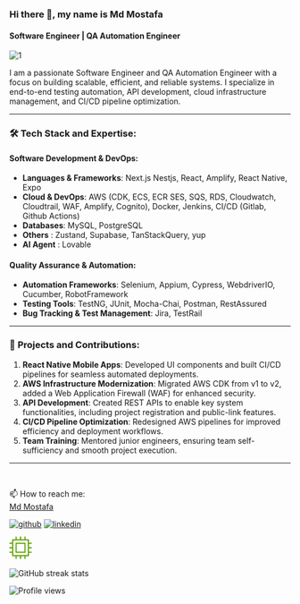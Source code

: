 ### Hi there 👋, my name is **Md Mostafa**
#### Software Engineer | QA Automation Engineer

![1](https://github.com/md-mostafa/md-mostafa/assets/41513761/ddfff76e-15cf-4916-816e-2c3e3f03b0f4)

I am a passionate Software Engineer and QA Automation Engineer with a focus on building scalable, efficient, and reliable systems. I specialize in end-to-end testing automation, API development, cloud infrastructure management, and CI/CD pipeline optimization.

---

### 🛠️ **Tech Stack and Expertise:**

#### **Software Development & DevOps:**
- **Languages & Frameworks**: Next.js Nestjs, React, Amplify, React Native, Expo
- **Cloud & DevOps**: AWS (CDK, ECS, ECR SES, SQS, RDS, Cloudwatch, Cloudtrail, WAF, Amplify, Cognito), Docker, Jenkins, CI/CD (Gitlab, Github Actions)
- **Databases**: MySQL, PostgreSQL
- **Others** : Zustand, Supabase, TanStackQuery, yup
- **AI Agent** : Lovable

#### **Quality Assurance & Automation:**
- **Automation Frameworks**: Selenium, Appium, Cypress, WebdriverIO, Cucumber, RobotFramework
- **Testing Tools**: TestNG, JUnit, Mocha-Chai, Postman, RestAssured
- **Bug Tracking & Test Management**: Jira, TestRail

---

### 🚀 **Projects and Contributions:**
1. **React Native Mobile Apps**: Developed UI components and built CI/CD pipelines for seamless automated deployments.
2. **AWS Infrastructure Modernization**: Migrated AWS CDK from v1 to v2, added a Web Application Firewall (WAF) for enhanced security.
3. **API Development**: Created REST APIs to enable key system functionalities, including project registration and public-link features.
4. **CI/CD Pipeline Optimization**: Redesigned AWS pipelines for improved efficiency and deployment workflows.
5. **Team Training**: Mentored junior engineers, ensuring team self-sufficiency and smooth project execution.

---

<br> <div> 📫 How to reach me: <div class="badge-base LI-profile-badge" data-locale="en_US" data-size="large" data-theme="dark" data-type="HORIZONTAL" data-vanity="md-mostafa-akash" data-version="v1"><a class="badge-base__link LI-simple-link" href="https://bd.linkedin.com/in/md-mostafa-akash?trk=profile-badge">Md Mostafa</a></div>
</div>

[<img src='https://cdn.jsdelivr.net/npm/simple-icons@3.0.1/icons/github.svg' alt='github' height='40'>](https://github.com/md-mostafa)  [<img src='https://cdn.jsdelivr.net/npm/simple-icons@3.0.1/icons/linkedin.svg' alt='linkedin' height='40'>](https://www.linkedin.com/in/md-mostafa-55bb341a6/)  

<a href='https://docs.github.com/en/developers'><img src='https://raw.githubusercontent.com/acervenky/animated-github-badges/master/assets/devbadge.gif' width='40' height='40'></a> 

![GitHub streak stats](https://streak-stats.demolab.com/?user=md-mostafa)  

![Profile views](https://gpvc.arturio.dev/md-mostafa)  
